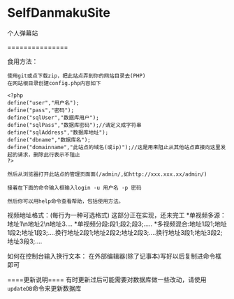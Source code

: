 SelfDanmakuSite
===============

个人弹幕站

===============



食用方法：

	使用git或点下载zip，把此站点弄到你的网站目录去(PHP)
	在网站根目录创建config.php内容如下
	
	<?php
	define("user","用户名");
	define("pass","密码");
	define("sqlUser","数据库用户");
	define("sqlPass","数据库密码");//请定义成字符串
	define("sqlAddress","数据库地址");
	define("dbname","数据库名");
	define("domainname","此站点的域名(或ip)");//这是用来阻止从其他站点直接向这里发起的请求，删除此行表示不阻止
	?>
	
	然后从浏览器打开此站点的管理页面面(/admin/,如http://xxx.xxx.xx/admin/)
	
	接着在下面的命令输入框输入login -u 用户名 -p 密码
	
	然后你可以用help命令查看帮助，包括使用方法。
	
视频地址格式：(每行为一种可选格式)          这部分正在实现，还未完工
	*单视频多源：地址1\n地址2\n地址3....
	*单视频分段:段1;段2;段3;.....
	*多视频混合:地址1段1;地址1段2;地址1段3;....换行地址2段1;地址2段2;地址2段3;....换行地址3段1;地址3段2;地址3段3;....
	
	
如何在控制台输入换行文本：
	在外部编辑器(除了记事本)写好以后复制进命令框即可
	

====更新说明====
有时更新过后可能需要对数据库做一些改动，请使用`updateDB`命令来更新数据库